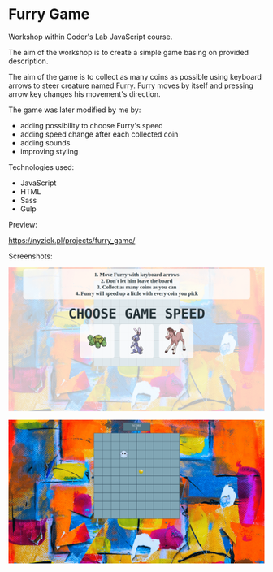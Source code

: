 # Furry Game

Workshop within Coder's Lab JavaScript course.

The aim of the workshop is to create a simple game basing on provided description.

The aim of the game is to collect as many coins as possible using keyboard arrows to steer creature named Furry. Furry moves by itself and pressing arrow key changes his movement's direction.

The game was later modified by me by:
* adding possibility to choose Furry's speed
* adding speed change after each collected coin
* adding sounds
* improving styling

Technologies used:
* JavaScript
* HTML
* Sass
* Gulp

Preview:

https://nyziek.pl/projects/furry_game/

Screenshots:

![Screenshot 1](./screenshots/furry1.png)

![Screenshot 2](./screenshots/furry2.png)
